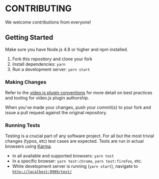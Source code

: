 # CONTRIBUTING

We welcome contributions from everyone!

## Getting Started

Make sure you have Node.js 4.8 or higher and npm installed.

1. Fork this repository and clone your fork
1. Install dependencies: `yarn`
1. Run a development server: `yarn start`

### Making Changes

Refer to the [video.js plugin conventions][conventions] for more detail on best practices and tooling for video.js
plugin authorship.

When you've made your changes, push your commit(s) to your fork and issue a pull request against the original
repository.

### Running Tests

Testing is a crucial part of any software project. For all but the most trivial changes (typos, etc) test cases are
expected. Tests are run in actual browsers using [Karma][karma].

- In all available and supported browsers: `yarn test`
- In a specific browser: `yarn test:chrome`, `yarn test:firefox`, etc.
- While development server is running (`yarn start`), navigate to [`http://localhost:9999/test/`][local]

[karma]: http://karma-runner.github.io/

[local]: http://localhost:9999/test/

[conventions]: https://github.com/videojs/generator-videojs-plugin/blob/master/docs/conventions.md
